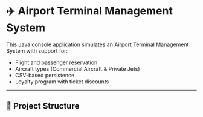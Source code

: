 # ✈️ Airport Terminal Management System

This Java console application simulates an Airport Terminal Management System with support for:
- Flight and passenger reservation
- Aircraft types (Commercial Aircraft & Private Jets)
- CSV-based persistence
- Loyalty program with ticket discounts

---

## 📁 Project Structure
